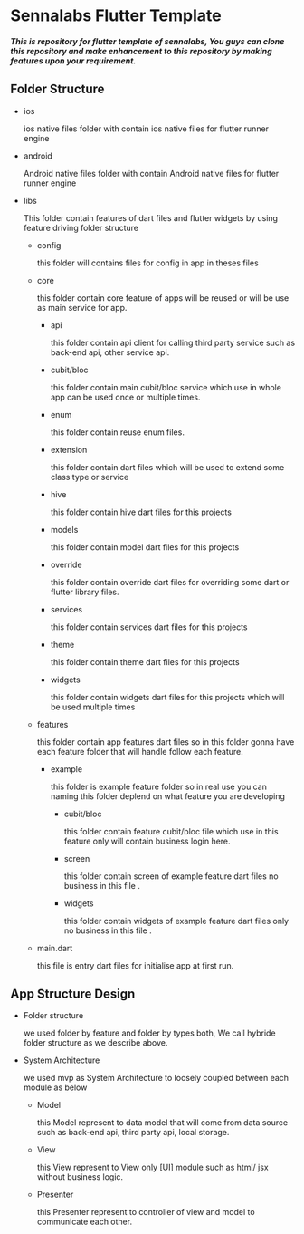 # Sennalabs Flutter Template
##### This is repository for flutter template of sennalabs, You guys can clone this repository and make enhancement to this repository by making features upon your requirement.
## Folder Structure
- ios

  ios native files folder with contain ios native files for flutter runner engine

- android
  
  Android native files folder with contain Android native files for flutter runner engine

- libs
  
  This folder contain features of dart files and flutter widgets by using feature driving folder structure
    - config
      
      this folder will contains files for config in app in theses files
    - core
      
      this folder contain core feature of apps will be reused or will be use as main service for app.
        - api
          
          this folder contain api client for calling third party service such as back-end api, other service api.
        - cubit/bloc
          
          this folder contain main cubit/bloc service which use in whole app can be used once or multiple times.
        - enum
          
          this folder contain reuse enum files.
        - extension
          
          this folder contain dart files which will be used to extend some class type or service
        - hive
          
          this folder contain hive dart files for this projects
        - models
      
          this folder contain model dart files for this projects
        - override
      
          this folder contain override dart files for overriding some dart or flutter library files.
        - services
      
          this folder contain services dart files for this projects
        - theme
      
          this folder contain theme dart files for this projects
        - widgets
      
          this folder contain widgets dart files for this projects which will be used multiple times
  
    - features
      
      this folder contain app features dart files so in this folder gonna have each feature folder that will handle follow each feature.
        - example
          
          this folder is example feature folder so in real use you can naming this folder deplend on what feature you are developing
            - cubit/bloc
              
              this folder contain feature cubit/bloc file which use in this feature only will contain business login here.
            - screen
              
              this folder contain screen of example feature dart files no business in this file .
            - widgets
              
              this folder contain widgets of example feature dart files only no business in this file .
    - main.dart
      
      this file is entry dart files for initialise app at first run.


## App Structure Design

- Folder structure
  
  we used folder by feature and folder by types both, We call hybride folder structure as we describe above.
  
- System Architecture
  
  we used mvp as System Architecture to loosely coupled between each module as below

   - Model
      
     this Model represent to data model that will come from data source such as back-end api, third party api, local storage.
     
   - View
      
     this View represent to View only [UI] module such as html/ jsx without business logic.
     
   - Presenter
      
     this Presenter represent to controller of view and model to communicate each other.

